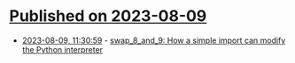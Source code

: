# [Published on 2023-08-09](index.md)

* [2023-08-09, 11:30:59](https://lobste.rs/s/yvjmwi/swap_8_9_how_simple_import_can_modify) - [swap_8_and_9: How a simple import can modify the Python interpreter](https://kenschutte.com/python-swap-ints/)
